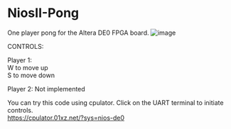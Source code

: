 # NiosII-Pong
One player pong for the Altera DE0 FPGA board.
![image](https://github.com/AdamHolan/NiosII-Pong/assets/50183597/96122906-d2ce-404a-b3c9-404e8189815d)

CONTROLS:


Player 1:\
W to move up \
S to move down

Player 2: 
Not implemented

You can try this code using cpulator. Click on the UART terminal to initiate controls.  
https://cpulator.01xz.net/?sys=nios-de0
